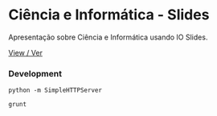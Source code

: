 Ciência e Informática - Slides
====================================

Apresentação sobre Ciência e Informática usando IO Slides.

[View / Ver](https://atilacamurca.github.io/ciencia-e-informatica)

### Development

~~~
python -m SimpleHTTPServer

grunt
~~~
